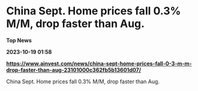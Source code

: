 # China Sept. Home prices fall 0.3% M/M, drop faster than Aug.
**Top News**

**2023-10-19 01:58**

**https://www.ainvest.com/news/china-sept-home-prices-fall-0-3-m-m-drop-faster-than-aug-23101000c362fb5b13601d07/**

China Sept. Home prices fall 0.3% M/M, drop faster than Aug.